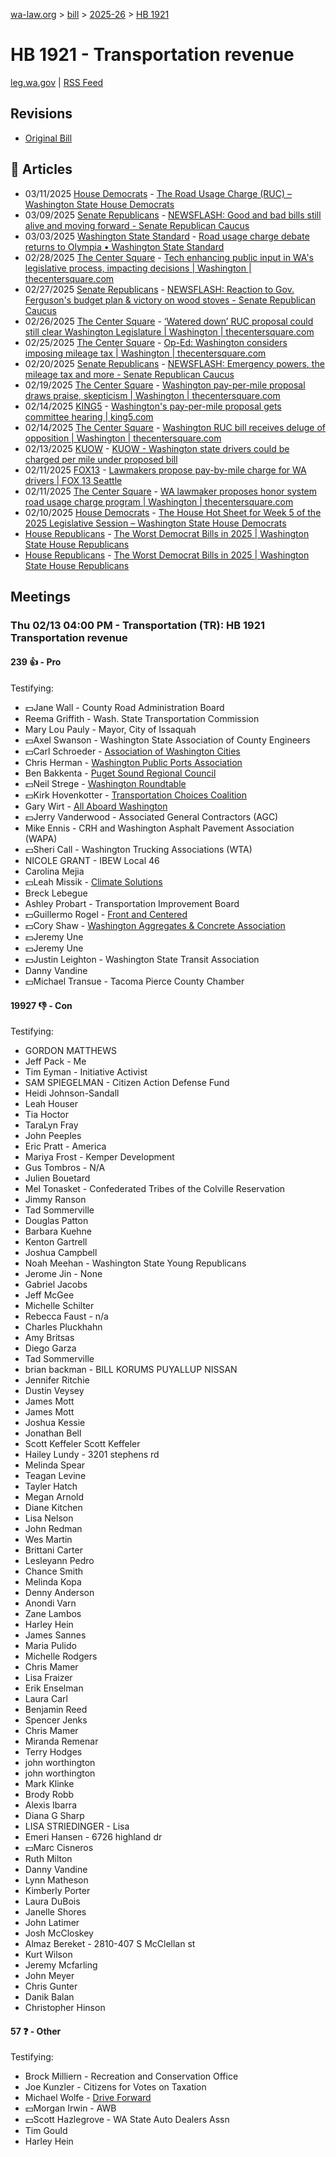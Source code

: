 [wa-law.org](/) > [bill](/bill/) > [2025-26](/bill/2025-26/) > [HB 1921](/bill/2025-26/hb/1921/)

# HB 1921 - Transportation revenue
[leg.wa.gov](https://app.leg.wa.gov/billsummary?BillNumber=1921&Year=2025&Initiative=false) | [RSS Feed](./rss.xml)

## Revisions
* [Original Bill](1/)

## 📰 Articles
* 03/11/2025 [House Democrats](/org/house_democrats/) - [The Road Usage Charge (RUC) – Washington State House Democrats](https://housedemocrats.wa.gov/blog/2025/03/11/the-road-usage-charge-ruc/#:~:text=House%20Bill%201921)
* 03/09/2025 [Senate Republicans](/org/senate_republicans/) - [NEWSFLASH: Good and bad bills still alive and moving forward - Senate Republican Caucus](https://src.wastateleg.org/blog/newsflash-good-bad-bills-still-alive-moving-forward/#:~:text=HB%201921:)
* 03/03/2025 [Washington State Standard](/org/washington_state_standard/) - [Road usage charge debate returns to Olympia • Washington State Standard](https://washingtonstatestandard.com/2025/03/03/road-usage-charge-debate-returns-to-olympia/#:~:text=House%20Bill%201921)
* 02/28/2025 [The Center Square](/org/the_center_square/) - [Tech enhancing public input in WA's legislative process, impacting decisions | Washington | thecentersquare.com](https://www.thecentersquare.com/washington/article_f8cf9200-f603-11ef-8132-ffb84e978721.html#:~:text=House%20Bill%201921)
* 02/27/2025 [Senate Republicans](/org/senate_republicans/) - [NEWSFLASH: Reaction to Gov. Ferguson's budget plan & victory on wood stoves - Senate Republican Caucus](https://src.wastateleg.org/blog/newsflash-looking-ahead-week-eight-april-3-7/#:~:text=HB%201921)
* 02/26/2025 [The Center Square](/org/the_center_square/) - [‘Watered down’ RUC proposal could still clear Washington Legislature | Washington | thecentersquare.com](https://www.thecentersquare.com/washington/article_944f4ed6-f470-11ef-a7bc-cf4e62a69640.html#:~:text=House%20Bill%201921)
* 02/25/2025 [The Center Square](/org/the_center_square/) - [Op-Ed: Washington considers imposing mileage tax | Washington | thecentersquare.com](https://www.thecentersquare.com/washington/article_8c0a1d9a-f390-11ef-9b20-8b671d5032e9.html#:~:text=House%20Bill%201921)
* 02/20/2025 [Senate Republicans](/org/senate_republicans/) - [NEWSFLASH: Emergency powers, the mileage tax and more - Senate Republican Caucus](https://src.wastateleg.org/blog/21267/#:~:text=House%20Bill%201921)
* 02/19/2025 [The Center Square](/org/the_center_square/) - [Washington pay-per-mile proposal draws praise, skepticism | Washington | thecentersquare.com](https://www.thecentersquare.com/washington/article_9f54c21e-ef22-11ef-8783-3b7e85caa576.html#:~:text=House%20Bill%201921)
* 02/14/2025 [KING5](/org/king5/) - [Washington's pay-per-mile proposal gets committee hearing | king5.com](https://www.king5.com/article/news/politics/state-politics/washington-pay-per-mile-proposal-gets-committee-hearing/281-c6e6e585-cc2d-41ef-b800-7753cb689b61#:~:text=House%20Bill%201921)
* 02/14/2025 [The Center Square](/org/the_center_square/) - [Washington RUC bill receives deluge of opposition | Washington | thecentersquare.com](https://www.thecentersquare.com/washington/article_7c37112e-eaef-11ef-8762-3f7bc0f83782.html#:~:text=House%20Bill%201921’s)
* 02/13/2025 [KUOW](/org/kuow/) - [KUOW - Washington state drivers could be charged per mile under proposed bill](https://www.kuow.org/stories/washington-road-usage-charge-hb-1921#:~:text=House%20Bill%201921)
* 02/11/2025 [FOX13](/org/fox13/) - [Lawmakers propose pay-by-mile charge for WA drivers | FOX 13 Seattle](https://www.fox13seattle.com/news/pay-by-mile-charge-washington#:~:text=House%20Bill%201921)
* 02/11/2025 [The Center Square](/org/the_center_square/) - [WA lawmaker proposes honor system road usage charge program | Washington | thecentersquare.com](https://www.thecentersquare.com/washington/article_1e4a3bb0-e8c7-11ef-917f-7b4299c57898.html#:~:text=House%20Bill%201921)
* 02/10/2025 [House Democrats](/org/house_democrats/) - [The House Hot Sheet for Week 5 of the 2025 Legislative Session – Washington State House Democrats](https://housedemocrats.wa.gov/blog/2025/02/10/the-house-hot-sheet-for-week-5-of-the-2025-legislative-session/#:~:text=HB%201921)
* [House Republicans](/org/house_republicans/) - [The Worst Democrat Bills in 2025 | Washington State House Republicans](http://houserepublicans.wa.gov/the-worst-democrat-bills-in-2025/#:~:text=House%20Bill%201921)
* [House Republicans](/org/house_republicans/) - [The Worst Democrat Bills in 2025 | Washington State House Republicans](https://houserepublicans.wa.gov/the-worst-democrat-bills-in-2025/#:~:text=House%20Bill%201921)

## Meetings
### Thu 02/13 04:00 PM - Transportation (TR): HB 1921 Transportation revenue
#### 239 👍 - Pro
Testifying:
* 💵Jane Wall - County Road Administration Board
* Reema Griffith - Wash. State Transportation Commission
* Mary Lou Pauly - Mayor, City of Issaquah
* 💵Axel Swanson - Washington State Association of County Engineers
* 💵Carl Schroeder - [Association of Washington Cities](/org/association_of_washington_cities/)
* Chris Herman - [Washington Public Ports Association](/org/washington_public_ports_association/)
* Ben Bakkenta - [Puget Sound Regional Council](/org/puget_sound_regional_council/)
* 💵Neil Strege - [Washington Roundtable](/org/washington_roundtable/)
* 💵Kirk Hovenkotter - [Transportation Choices Coalition](/org/transportation_choices_coalition/)
* Gary Wirt - [All Aboard Washington](/org/all_aboard_washington/)
* 💵Jerry Vanderwood - Associated General Contractors (AGC)
* Mike Ennis - CRH and Washington Asphalt Pavement Association (WAPA)
* 💵Sheri Call - Washington Trucking Associations (WTA)
* NICOLE GRANT - IBEW Local 46
* Carolina Mejia
* 💵Leah Missik - [Climate Solutions](/org/climate_solutions/)
* Breck Lebegue
* Ashley Probart - Transportation Improvement Board
* 💵Guillermo Rogel - [Front and Centered](/org/front_and_centered/)
* 💵Cory Shaw - [Washington Aggregates & Concrete Association](/org/washington_aggregates_&_concrete_association/)
* 💵Jeremy Une
* 💵Jeremy Une
* 💵Justin Leighton - Washington State Transit Association
* Danny Vandine
* 💵Michael Transue - Tacoma Pierce County Chamber

#### 19927 👎 - Con
Testifying:
* GORDON MATTHEWS
* Jeff Pack - Me
* Tim Eyman - Initiative Activist
* SAM SPIEGELMAN - Citizen Action Defense Fund
* Heidi Johnson-Sandall
* Leah Houser
* Tia Hoctor
* TaraLyn Fray
* John Peeples
* Eric Pratt - America
* Mariya Frost - Kemper Development
* Gus Tombros - N/A
* Julien Bouetard
* Mel Tonasket - Confederated Tribes of the Colville Reservation
* Jimmy Ranson
* Tad Sommerville
* Douglas Patton
* Barbara Kuehne
* Kenton Gartrell
* Joshua Campbell
* Noah Meehan - Washington State Young Republicans
* Jerome Jin - None
* Gabriel Jacobs
* Jeff McGee
* Michelle Schilter
* Rebecca Faust - n/a
* Charles Pluckhahn
* Amy Britsas
* Diego Garza
* Tad Sommerville
* brian backman - BILL KORUMS PUYALLUP NISSAN
* Jennifer Ritchie
* Dustin Veysey
* James Mott
* James Mott
* Joshua Kessie
* Jonathan Bell
* Scott Keffeler Scott Keffeler
* Hailey Lundy - 3201 stephens rd
* Melinda Spear
* Teagan Levine
* Tayler Hatch
* Megan Arnold
* Diane Kitchen
* Lisa Nelson
* John Redman
* Wes Martin
* Brittani Carter
* Lesleyann Pedro
* Chance Smith
* Melinda Kopa
* Denny Anderson
* Anondi Varn
* Zane Lambos
* Harley Hein
* James Sannes
* Maria Pulido
* Michelle Rodgers
* Chris Mamer
* Lisa Fraizer
* Erik Enselman
* Laura Carl
* Benjamin Reed
* Spencer Jenks
* Chris Mamer
* Miranda Remenar
* Terry Hodges
* john worthington
* john worthington
* Mark Klinke
* Brody Robb
* Alexis Ibarra
* Diana G Sharp
* LISA STRIEDINGER - Lisa
* Emeri Hansen - 6726 highland dr
* 💵Marc Cisneros
* Ruth Milton
* Danny Vandine
* Lynn Matheson
* Kimberly Porter
* Laura DuBois
* Janelle Shores
* John Latimer
* Josh McCloskey
* Almaz Bereket - 2810-407 S McClellan st
* Kurt Wilson
* Jeremy Mcfarling
* John Meyer
* Chris Gunter
* Danik Balan
* Christopher Hinson

#### 57 ❓ - Other
Testifying:
* Brock Milliern - Recreation and Conservation Office
* Joe Kunzler - Citizens for Votes on Taxation
* Michael Wolfe - [Drive Forward](/org/drive_forward/)
* 💵Morgan Irwin - AWB
* 💵Scott Hazlegrove - WA State Auto Dealers Assn
* Tim Gould
* Harley Hein
